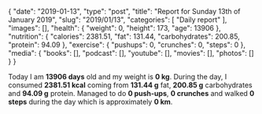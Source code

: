 {
    "date": "2019-01-13",
    "type": "post",
    "title": "Report for Sunday 13th of January 2019",
    "slug": "2019\/01\/13",
    "categories": [
        "Daily report"
    ],
    "images": [],
    "health": {
        "weight": 0,
        "height": 173,
        "age": 13906
    },
    "nutrition": {
        "calories": 2381.51,
        "fat": 131.44,
        "carbohydrates": 200.85,
        "protein": 94.09
    },
    "exercise": {
        "pushups": 0,
        "crunches": 0,
        "steps": 0
    },
    "media": {
        "books": [],
        "podcast": [],
        "youtube": [],
        "movies": [],
        "photos": []
    }
}

Today I am <strong>13906 days</strong> old and my weight is <strong>0 kg</strong>. During the day, I consumed <strong>2381.51 kcal</strong> coming from <strong>131.44 g</strong> fat, <strong>200.85 g</strong> carbohydrates and <strong>94.09 g</strong> protein. Managed to do <strong>0 push-ups</strong>, <strong>0 crunches</strong> and walked <strong>0 steps</strong> during the day which is approximately <strong>0 km</strong>.